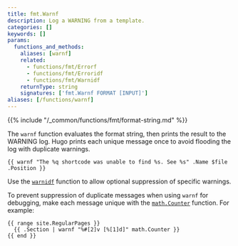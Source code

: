 ```yaml
---
title: fmt.Warnf
description: Log a WARNING from a template.
categories: []
keywords: []
params:
  functions_and_methods:
    aliases: [warnf]
    related:
      - functions/fmt/Errorf
      - functions/fmt/Erroridf
      - functions/fmt/Warnidf
    returnType: string
    signatures: ['fmt.Warnf FORMAT [INPUT]']
aliases: [/functions/warnf]
---
```


{{% include "/_common/functions/fmt/format-string.md" %}}

The `warnf` function evaluates the format string, then prints the result to the WARNING log. Hugo prints each unique message once to avoid flooding the log with duplicate warnings.

```go-html-template
{{ warnf "The %q shortcode was unable to find %s. See %s" .Name $file .Position }}
```

Use the [`warnidf`] function to allow optional suppression of specific warnings.

To prevent suppression of duplicate messages when using `warnf` for debugging, make each message unique with the [`math.Counter`] function. For example:

```go-html-template
{{ range site.RegularPages }}
  {{ .Section | warnf "%#[2]v [%[1]d]" math.Counter }}
{{ end }}
```

[`math.Counter`]: /functions/math/counter/

[`warnidf`]: /functions/fmt/warnidf/
